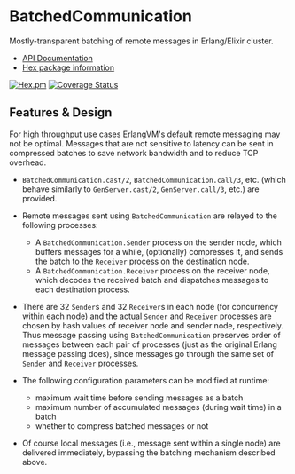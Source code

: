 # BatchedCommunication

Mostly-transparent batching of remote messages in Erlang/Elixir cluster.

- [API Documentation](http://hexdocs.pm/batched_communication/)
- [Hex package information](https://hex.pm/packages/batched_communication)

[![Hex.pm](http://img.shields.io/hexpm/v/batched_communication.svg)](https://hex.pm/packages/batched_communication)
[![Coverage Status](https://coveralls.io/repos/github/skirino/batched_communication/badge.svg?branch=master)](https://coveralls.io/github/skirino/batched_communication?branch=master)

## Features & Design

For high throughput use cases ErlangVM's default remote messaging may not be optimal.
Messages that are not sensitive to latency can be sent in compressed batches to save network bandwidth and to reduce TCP overhead.

- `BatchedCommunication.cast/2`, `BatchedCommunication.call/3`, etc. (which behave similarly to `GenServer.cast/2`, `GenServer.call/3`, etc.) are provided.
- Remote messages sent using `BatchedCommunication` are relayed to the following processes:
    - A `BatchedCommunication.Sender` process on the sender node, which buffers messages for a while,
      (optionally) compresses it, and sends the batch to the `Receiver` process on the destination node.
    - A `BatchedCommunication.Receiver` process on the receiver node, which decodes the received batch and
      dispatches messages to each destination process.

- There are 32 `Sender`s and 32 `Receiver`s in each node (for concurrency within each node) and
  the actual `Sender` and `Receiver` processes are chosen by hash values of receiver node and sender node, respectively.
  Thus message passing using `BatchedCommunication` preserves order of messages between each pair of processes
  (just as the original Erlang message passing does),
  since messages go through the same set of `Sender` and `Receiver` processes.
- The following configuration parameters can be modified at runtime:
    - maximum wait time before sending messages as a batch
    - maximum number of accumulated messages (during wait time) in a batch
    - whether to compress batched messages or not
- Of course local messages (i.e., message sent within a single node) are delivered immediately, bypassing the batching mechanism described above.
